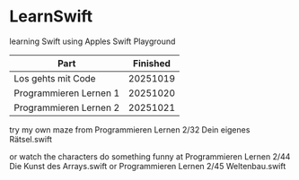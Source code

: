 # LearnSwift
learning Swift using Apples Swift Playground

| Part                     | Finished   |
|--------------------------|------------|
| Los gehts mit Code       | 20251019   |
| Programmieren Lernen 1   | 20251020   |
| Programmieren Lernen 2   | 20251021   |

try my own maze from Programmieren Lernen 2/32 Dein eigenes Rätsel.swift

or watch the characters do something funny at
Programmieren Lernen 2/44 Die Kunst des Arrays.swift or
Programmieren Lernen 2/45 Weltenbau.swift